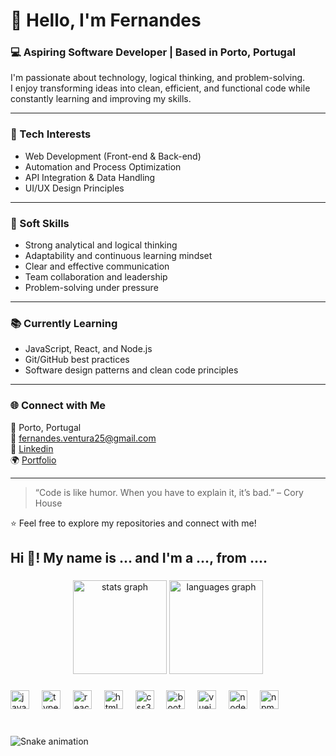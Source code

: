 # 👋 Hello, I'm Fernandes

### 💻 Aspiring Software Developer | Based in Porto, Portugal

I'm passionate about technology, logical thinking, and problem-solving.  
I enjoy transforming ideas into clean, efficient, and functional code while constantly learning and improving my skills.

---

### 🚀 Tech Interests
- Web Development (Front-end & Back-end)
- Automation and Process Optimization  
- API Integration & Data Handling  
- UI/UX Design Principles  

---

### 🧠 Soft Skills
- Strong analytical and logical thinking  
- Adaptability and continuous learning mindset  
- Clear and effective communication  
- Team collaboration and leadership  
- Problem-solving under pressure  

---

### 📚 Currently Learning
- JavaScript, React, and Node.js  
- Git/GitHub best practices  
- Software design patterns and clean code principles  

---

### 🌐 Connect with Me
📍 Porto, Portugal  
📧 fernandes.ventura25@gmail.com  
💼 [Linkedin](linkedin.com/in/fernandes-carvalho/)  
🌍 [Portfolio](fernandesportfolio.vercel.app/)

---

> “Code is like humor. When you have to explain it, it’s bad.” – Cory House

⭐ Feel free to explore my repositories and connect with me!

<h2 align="left">Hi 👋! My name is ... and I'm a ..., from ....</h2>

###

<div align="center">
  <img src="https://github-readme-stats.vercel.app/api?username=FernandesVentura&hide_title=false&hide_rank=false&show_icons=true&include_all_commits=true&count_private=true&disable_animations=false&theme=dracula&locale=en&hide_border=false" height="150" alt="stats graph"  />
  <img src="https://github-readme-stats.vercel.app/api/top-langs?username=FernandesVentura&locale=en&hide_title=false&layout=compact&card_width=320&langs_count=5&theme=dracula&hide_border=false" height="150" alt="languages graph"  />
</div>

###

<div align="left">
  <img src="https://cdn.jsdelivr.net/gh/devicons/devicon/icons/javascript/javascript-original.svg" height="30" alt="javascript logo"  />
  <img width="12" />
  <img src="https://cdn.jsdelivr.net/gh/devicons/devicon/icons/typescript/typescript-original.svg" height="30" alt="typescript logo"  />
  <img width="12" />
  <img src="https://cdn.jsdelivr.net/gh/devicons/devicon/icons/react/react-original.svg" height="30" alt="react logo"  />
  <img width="12" />
  <img src="https://cdn.jsdelivr.net/gh/devicons/devicon/icons/html5/html5-original.svg" height="30" alt="html5 logo"  />
  <img width="12" />
  <img src="https://cdn.jsdelivr.net/gh/devicons/devicon/icons/css3/css3-original.svg" height="30" alt="css3 logo"  />
  <img width="12" />
  <img src="https://cdn.jsdelivr.net/gh/devicons/devicon/icons/bootstrap/bootstrap-original.svg" height="30" alt="bootstrap logo"  />
  <img width="12" />
  <img src="https://cdn.jsdelivr.net/gh/devicons/devicon/icons/vuejs/vuejs-original.svg" height="30" alt="vuejs logo"  />
  <img width="12" />
  <img src="https://cdn.jsdelivr.net/gh/devicons/devicon/icons/nodejs/nodejs-original.svg" height="30" alt="nodejs logo"  />
  <img width="12" />
  <img src="https://cdn.jsdelivr.net/gh/devicons/devicon/icons/npm/npm-original-wordmark.svg" height="30" alt="npm logo"  />
</div>

###

<br clear="both">

<img src="https://raw.githubusercontent.com/FernandesVentura/FernandesVentura/output/snake.svg" alt="Snake animation" />

###
